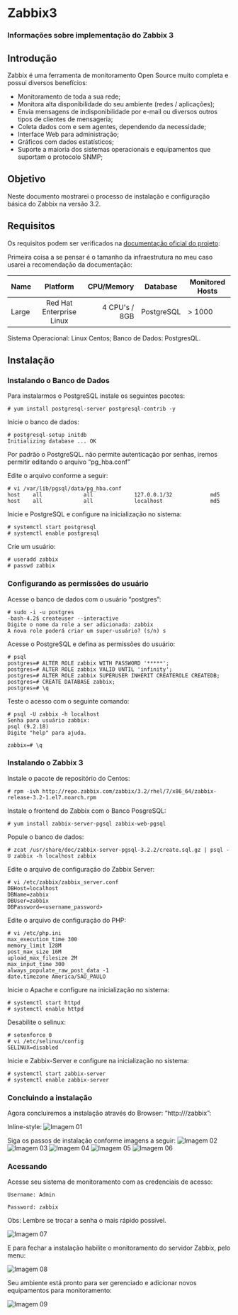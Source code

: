 # Zabbix3

### Informações sobre implementação do Zabbix 3

## Introdução

Zabbix é uma ferramenta de monitoramento Open Source muito completa e possui diversos benefícios:

* Monitoramento de toda a sua rede;
* Monitora alta disponibilidade do seu ambiente (redes / aplicações);
* Envia mensagens de indisponibilidade por e-mail ou diversos outros tipos de clientes de mensageria;
* Coleta dados com e sem agentes, dependendo da necessidade;
* Interface Web para administração;
* Gráficos com dados estatísticos;
* Suporte a maioria dos sistemas operacionais e equipamentos que suportam o protocolo SNMP;

## Objetivo

Neste documento mostrarei o processo de instalação e configuração básica do Zabbix na versão 3.2.

## Requisitos

Os requisitos podem ser verificados na [documentação oficial do projeto](https://www.zabbix.com/documentation/3.2/manual/installation/requirements):

Primeira coisa a se pensar é o tamanho da infraestrutura no meu caso usarei a recomendação da documentação:

| Name          | Platform                 | CPU/Memory    | Database   | Monitored Hosts |
| ------------- |:-----------------------: | -------------:| ---------- | --------------- |
| Large         | Red Hat Enterprise Linux | 4 CPU's / 8GB | PostgreSQL | > 1000          |

Sistema Operacional: Linux Centos;
Banco de Dados: PostgresQL.

## Instalação

### Instalando o Banco de Dados

Para instalarmos o PostgreSQL instale os seguintes pacotes:

```
# yum install postgresql-server postgresql-contrib -y
```

Inicie o banco de dados:

```
# postgresql-setup initdb
Initializing database ... OK
```

Por padrão o PostgreSQL. não permite autenticação por senhas, iremos permitir editando o arquivo “pg_hba.conf”

Edite o arquivo conforme a seguir:

```
# vi /var/lib/pgsql/data/pg_hba.conf
host    all             all             127.0.0.1/32            md5
host    all             all             localhost               md5
```

Inicie e PostgreSQL e configure na inicialização no sistema:

```
# systemctl start postgresql
# systemctl enable postgresql
```

Crie um usuário:

```
# useradd zabbix
# passwd zabbix
```

### Configurando as permissões do usuário

Acesse o banco de dados com o usuário “postgres”:

```
# sudo -i -u postgres
-bash-4.2$ createuser --interactive
Digite o nome da role a ser adicionada: zabbix
A nova role poderá criar um super-usuário? (s/n) s
```

Acesse o PostgreSQL e defina as permissões do usuário:

```
# psql
postgres=# ALTER ROLE zabbix WITH PASSWORD '*****';
postgres=# ALTER ROLE zabbix VALID UNTIL 'infinity';
postgres=# ALTER ROLE zabbix SUPERUSER INHERIT CREATEROLE CREATEDB;
postgres=# CREATE DATABASE zabbix;
postgres=# \q
```

Teste o acesso com o seguinte comando:

```
# psql -U zabbix -h localhost
Senha para usuário zabbix:
psql (9.2.18)
Digite "help" para ajuda.

zabbix=# \q
```

### Instalando o Zabbix 3

Instale o pacote de repositório do Centos:

```
# rpm -ivh http://repo.zabbix.com/zabbix/3.2/rhel/7/x86_64/zabbix-release-3.2-1.el7.noarch.rpm
```

Instale o frontend do Zabbix com o Banco PosgreSQL:

```
# yum install zabbix-server-pgsql zabbix-web-pgsql
```

Popule o banco de dados:

```
# zcat /usr/share/doc/zabbix-server-pgsql-3.2.2/create.sql.gz | psql -U zabbix -h localhost zabbix
```

Edite o arquivo de configuração do Zabbix Server:

```
# vi /etc/zabbix/zabbix_server.conf
DBHost=localhost
DBName=zabbix
DBUser=zabbix
DBPassword=<username_password>
```

Edite o arquivo de configuração do PHP:

```
# vi /etc/php.ini
max_execution_time 300
memory_limit 128M
post_max_size 16M
upload_max_filesize 2M
max_input_time 300
always_populate_raw_post_data -1
date.timezone America/SAO_PAULO
```

Inicie o Apache e configure na inicialização no sistema:

```
# systemctl start httpd
# systemctl enable httpd
```

Desabilite o selinux:

```
# setenforce 0
# vi /etc/selinux/config
SELINUX=disabled
```

Inicie e Zabbix-Server e configure na inicialização no sistema:

```
# systemctl start zabbix-server
# systemctl enable zabbix-server
```

### Concluindo a instalação

Agora concluiremos a instalação através do Browser: “http://<IP-SERVIDOR>/zabbix”:

Inline-style: 
![Imagem 01](https://github.com/renizgo/Zabbix3/blob/master/imagens/Imagem01.png)

Siga os passos de instalação conforme imagens a seguir:
![Imagem 02](https://github.com/renizgo/Zabbix3/blob/master/imagens/Imagem02.png)
![Imagem 03](https://github.com/renizgo/Zabbix3/blob/master/imagens/Imagem03.png)
![Imagem 04](https://github.com/renizgo/Zabbix3/blob/master/imagens/Imagem04.png)
![Imagem 05](https://github.com/renizgo/Zabbix3/blob/master/imagens/Imagem05.png)
![Imagem 06](https://github.com/renizgo/Zabbix3/blob/master/imagens/Imagem06.png)

### Acessando

Acesse seu sistema de monitoramento com as credenciais de acesso:

```
Username: Admin

Password: zabbix
```

Obs: Lembre se trocar a senha o mais rápido possível.


![Imagem 07](https://github.com/renizgo/Zabbix3/blob/master/imagens/Imagem07.png)

E para fechar a instalação habilite o monitoramento do servidor Zabbix, pelo menu: 

![Imagem 08](https://github.com/renizgo/Zabbix3/blob/master/imagens/Imagem08.png)

Seu ambiente está pronto para ser gerenciado e adicionar novos equipamentos para monitoramento:

![Imagem 09](https://github.com/renizgo/Zabbix3/blob/master/imagens/Imagem09.png)

